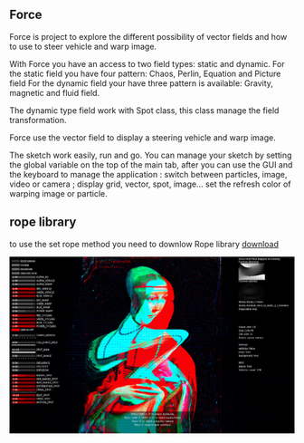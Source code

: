 ## Force

Force is project to explore the different possibility of vector fields and how to use to steer vehicle and warp image.

With Force you have an access to two field types: static and dynamic. 
For the static field you have four pattern: Chaos, Perlin, Equation and Picture field
For the dynamic field your have three pattern is available: Gravity, magnetic and fluid field.

The dynamic type field work with Spot class, this class manage the field transformation.

Force use the vector field to display a steering vehicle and warp image.

The sketch work easily, run and go.
You can manage your sketch by setting the global variable on the top of the main tab, after you can use the GUI and the keyboard to manage the application :
switch between particles, image, video or camera ; display grid, vector, spot, image...
set the refresh color of warping image or particle.

## rope library
to use the set rope method you need to downlow Rope library
[download](https://github.com/StanLepunK/Rope/blob/master/Rope.zip)


![La dame à l'hermine](https://github.com/StanLepunK/Force_Field/blob/master/import_github_pic/Dame_a_l_hermine_force_fluide.jpg)




